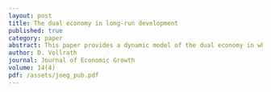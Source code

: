 ```yaml
---
layout: post
title: The dual economy in long-run development
published: true
category: paper
abstract: This paper provides a dynamic model of the dual economy in which differences in productivity across sectors arise endogenously. Rather than relying on exogenous price distortions, duality arises because of differences between sectors in the separability of their fertility and labor decisions. The model demonstrates how a dual economy will originate, persist, and eventually disappear within a unified growth framework. It is also shown that agricultural productivity growth will exacerbate the inefficiencies of a dual economy and slow down long-run growth.
author: D. Vollrath
journal: Journal of Economic Growth
volume: 14(4)
pdf: /assets/joeg_pub.pdf
---
```

